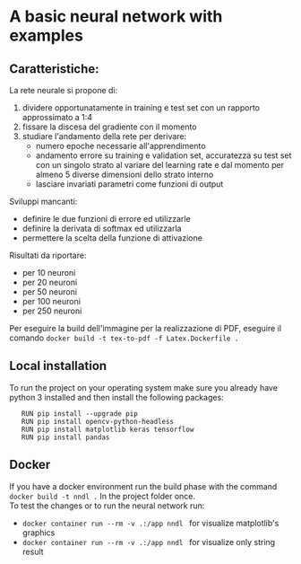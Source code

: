 # A basic neural network with examples
## Caratteristiche:
La rete neurale si propone di:
   1. dividere opportunatamente in training e test set con un rapporto approssimato a 1:4
   2. fissare la discesa del gradiente con il momento
   3. studiare l'andamento della rete per derivare:
      - numero epoche necessarie all'apprendimento
      - andamento errore su training e validation set, accuratezza su test set con un singolo strato al variare del learning rate
         e dal momento per almeno 5 diverse dimensioni dello strato interno
      - lasciare invariati parametri come funzioni di output

Sviluppi mancanti:
- definire le due funzioni di errore ed utilizzarle
- definire la derivata di softmax ed utilizzarla
- permettere la scelta della funzione di attivazione

Risultati da riportare:
- per 10 neuroni
- per 20 neuroni
- per 50 neuroni
- per 100 neuroni
- per 250 neuroni 

Per eseguire la build dell'immagine per la realizzazione di PDF, eseguire il comando ```docker build -t tex-to-pdf -f Latex.Dockerfile . ```

## Local installation
To run the project on your operating system make sure you already have python 3 installed and then install the following packages:
```
   RUN pip install --upgrade pip
   RUN pip install opencv-python-headless
   RUN pip install matplotlib keras tensorflow
   RUN pip install pandas
```
## Docker
If you have a docker environment run the build phase with the command ```docker build -t nndl .``` In the project folder once.<br>
To test the changes or to run the neural network run:
-  ```docker container run --rm -v .:/app nndl ``` for visualize matplotlib's graphics
-   ```docker container run --rm -v .:/app nndl ``` for visualize only string result
